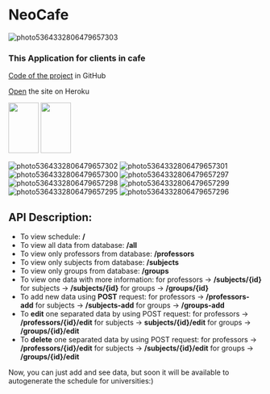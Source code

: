# NeoCafe 
![photo5364332806479657303](https://user-images.githubusercontent.com/89988823/147777839-514baca2-6dd5-428a-85fc-de5f29647ca4.jpg)

### This Application for clients in cafe
[Code of the project](https://github.com/neocafe5/Android/tree/chip-groups) in GitHub

[Open](https://schedulecs.herokuapp.com/) the site on Heroku

<img src="https://user-images.githubusercontent.com/89988823/147777860-a6cc86e8-b66e-4417-a6f5-681bddbe4434.jpg" width="60" height="100">  <img src="https://user-images.githubusercontent.com/89988823/147777938-9d3fa161-0027-47ff-be80-41d4c1162ddd.jpg" width="60" height="100">

 
![photo5364332806479657302](https://user-images.githubusercontent.com/89988823/147777860-a6cc86e8-b66e-4417-a6f5-681bddbe4434.jpg)
![photo5364332806479657301](https://user-images.githubusercontent.com/89988823/147777938-9d3fa161-0027-47ff-be80-41d4c1162ddd.jpg)
![photo5364332806479657300](https://user-images.githubusercontent.com/89988823/147777942-6fee32e7-7667-4e06-a211-c594b127bf6c.jpg)
![photo5364332806479657297](https://user-images.githubusercontent.com/89988823/147777956-198c4902-be93-48f0-ada9-ad954dc0de1c.jpg)
![photo5364332806479657298](https://user-images.githubusercontent.com/89988823/147777958-54ede8cc-fd87-41d3-b4bb-4d30abb78a43.jpg)
![photo5364332806479657299](https://user-images.githubusercontent.com/89988823/147777960-f3659f81-689f-4223-aa66-b01966b9da70.jpg)
![photo5364332806479657295](https://user-images.githubusercontent.com/89988823/147777968-96388b01-de82-4b35-8e0c-bddd8b968f76.jpg)
![photo5364332806479657296](https://user-images.githubusercontent.com/89988823/147777972-c625fe1f-8b42-4e48-9028-f70b0fb385a7.jpg)



## API Description:

* To view schedule: **/**
* To view all data from database: **/all**
* To view only professors from database: **/professors**
* To view only subjects from database: **/subjects**
* To view only groups from database: **/groups**
* To view one data with more information: for professors -> **/subjects/{id}** for subjects -> **/subjects/{id}** for groups -> **/groups/{id}**
* To add new data using **POST** request: for professors -> **/professors-add** for subjects -> **/subjects-add** for groups -> **/groups-add**
* To **edit** one separated data by using POST request: 
      for professors -> **/professors/{id}/edit** for subjects -> **subjects/{id}/edit** for groups -> **/groups/{id}/edit**
* To **delete** one separated data by using POST request:
      for professors -> **/professors/{id}/edit** for subjects -> **/subjects/{id}/edit** for groups -> **/groups/{id}/edit**

Now, you can just add and see data, but soon it will be available to autogenerate the schedule for universities:)

